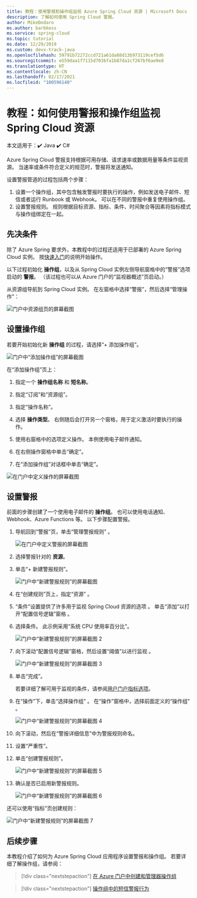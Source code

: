 ```yaml
---
title: 教程：使用警报和操作组监视 Azure Spring Cloud 资源 | Microsoft Docs
description: 了解如何使用 Spring Cloud 警报。
author: MikeDodaro
ms.author: barbkess
ms.service: spring-cloud
ms.topic: tutorial
ms.date: 12/29/2019
ms.custom: devx-track-java
ms.openlocfilehash: 59791b72272ccd721a61da88d13b973119cef5d6
ms.sourcegitcommit: e559daa1f7115d703bfa1b87da1cf267bf6ae9e8
ms.translationtype: HT
ms.contentlocale: zh-CN
ms.lasthandoff: 02/17/2021
ms.locfileid: "100596140"
---
```

# <a name="tutorial-how-to-monitor-spring-cloud-resources-using-alerts-and-action-groups"></a>教程：如何使用警报和操作组监视 Spring Cloud 资源

本文适用于：✔️ Java ✔️ C#

Azure Spring Cloud 警报支持根据可用存储、请求速率或数据用量等条件监视资源。 当速率或条件符合定义的规范时，警报将发送通知。

设置警报管道的过程包括两个步骤： 
1. 设置一个操作组，其中包含触发警报时要执行的操作，例如发送电子邮件、短信或者运行 Runbook 或 Webhook。 可以在不同的警报中重复使用操作组。
2. 设置警报规则。 规则根据目标资源、指标、条件、时间聚合等因素将指标模式与操作组绑定在一起。

## <a name="prerequisites"></a>先决条件

除了 Azure Spring 要求外，本教程中的过程还适用于已部署的 Azure Spring Cloud 实例。  按[快速入门](spring-cloud-quickstart.md)的说明开始操作。

以下过程初始化 **操作组**，以及从 Spring Cloud 实例左侧导航窗格中的“警报”选项启动的 **警报**。 （该过程也可以从 Azure 门户的“监视器概述”页启动。） 

从资源组导航到 Spring Cloud 实例。 在左窗格中选择“警报”，然后选择“管理操作”： 

![门户中资源组页的屏幕截图](media/alerts-action-groups/action-1-a.png)

## <a name="set-up-action-group"></a>设置操作组

若要开始初始化新 **操作组** 的过程，请选择“+ 添加操作组”。

![门户中“添加操作组”的屏幕截图](media/alerts-action-groups/action-1.png)

在“添加操作组”页上：

 1. 指定一个 **操作组名称** 和 **短名称**。

 1. 指定“订阅”和“资源组”。 

 1. 指定“操作名称”。

 1. 选择 **操作类型**。  右侧随后会打开另一个窗格，用于定义激活时要执行的操作。

 1. 使用右窗格中的选项定义操作。  本例使用电子邮件通知。

 1. 在右侧操作窗格中单击“确定”。

 1. 在“添加操作组”对话框中单击“确定”。  

  ![在门户中定义操作的屏幕截图](media/alerts-action-groups/action-2.png)

## <a name="set-up-alert"></a>设置警报 

前面的步骤创建了一个使用电子邮件的 **操作组**。 也可以使用电话通知、Webhook、Azure Functions 等。 以下步骤配置警报。

1. 导航回到“警报”页，单击“管理警报规则” 。

   ![在门户中定义警报的屏幕截图](media/alerts-action-groups/alerts-2.png)

1. 选择警报针对的 **资源**。

1. 单击“+ 新建警报规则”。

   ![门户中“新建警报规则”的屏幕截图](media/alerts-action-groups/alerts-3.png)

1. 在“创建规则”页上，指定“资源” 。

1. “条件”设置提供了许多用于监视 Spring Cloud 资源的选项 。  单击“添加”以打开“配置信号逻辑”窗格 。

1. 选择条件。 此示例采用“系统 CPU 使用率百分比”。

   ![门户中“新建警报规则”的屏幕截图 2](media/alerts-action-groups/alerts-3-1.png)

1. 向下滚动“配置信号逻辑”窗格，然后设置“阈值”以进行监视 。

   ![门户中“新建警报规则”的屏幕截图 3](media/alerts-action-groups/alerts-3-2.png)

1. 单击“完成”。

   若要详细了解可用于监视的条件，请参阅[用户门户指标选项](spring-cloud-concept-metrics.md#user-metrics-options)。

1. 在“操作”下，单击“选择操作组” 。 在“操作”窗格中，选择前面定义的“操作组” 。

   ![门户中“新建警报规则”的屏幕截图 4](media/alerts-action-groups/alerts-3-3.png) 

1. 向下滚动，然后在“警报详细信息”中为警报规则命名。

1. 设置“严重性”。

1. 单击“创建警报规则”。

   ![门户中“新建警报规则”的屏幕截图 5](media/alerts-action-groups/alerts-3-4.png)

1. 确认是否已启用新警报规则。

   ![门户中“新建警报规则”的屏幕截图 6](media/alerts-action-groups/alerts-4.png)

还可以使用“指标”页创建规则：

![门户中“新建警报规则”的屏幕截图 7](media/alerts-action-groups/alerts-5.png)

## <a name="next-steps"></a>后续步骤

本教程介绍了如何为 Azure Spring Cloud 应用程序设置警报和操作组。 若要详细了解操作组，请参阅：

> [!div class="nextstepaction"]
> [在 Azure 门户中创建和管理器操作组](../azure-monitor/alerts/action-groups.md)

> [!div class="nextstepaction"]
> [操作组中的短信警报行为](../azure-monitor/alerts/alerts-sms-behavior.md)